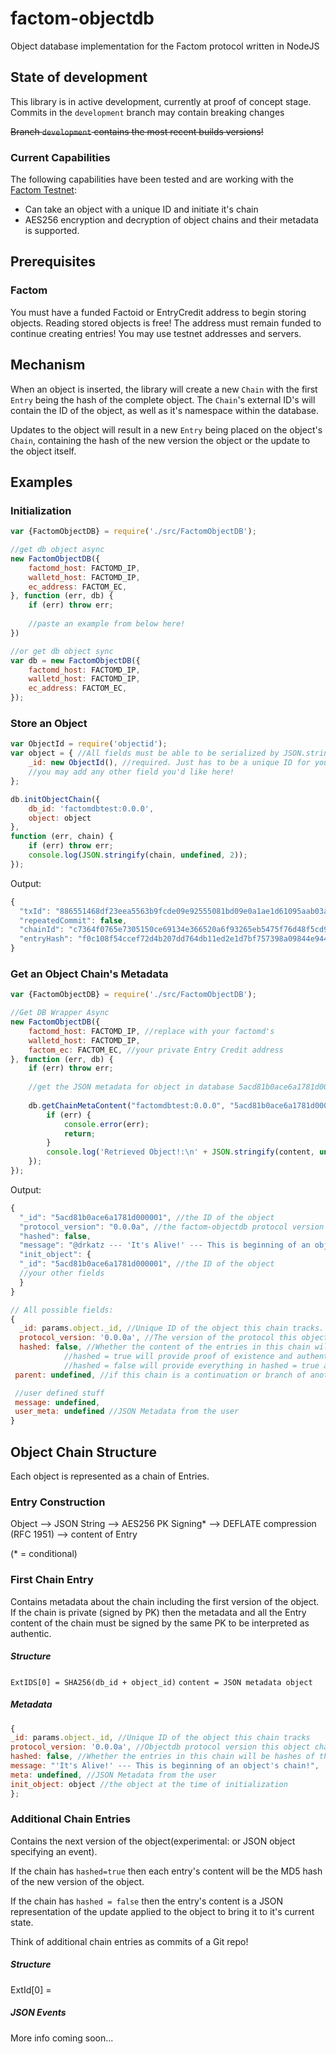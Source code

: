 # factom-objectdb
Object database implementation for the Factom protocol written in NodeJS

## State of development

This library is in active development, currently at proof of concept stage. Commits in the `development` branch may contain breaking changes

~~Branch `development` contains the most recent builds versions!~~

### Current Capabilities

The following capabilities have been tested and are working with the [Factom Testnet](/):

- Can take an object with a unique ID and initiate it's chain
- AES256 encryption and decryption of object chains and their metadata is supported.

## Prerequisites

### Factom

You must have a funded Factoid or EntryCredit address to begin storing objects. Reading stored objects is free! The address must remain funded to continue creating entries! You may use testnet addresses and servers.

## Mechanism

When an object is inserted, the library will create a new `Chain` with the first `Entry` being the hash of the complete object. The `Chain`'s external ID's will contain the ID of the object, as well as it's namespace within the database.

Updates to the object will result in a new `Entry` being placed on the object's `Chain`, containing the hash of the new version the object or the update to the object itself.

## Examples

### Initialization

```javascript
var {FactomObjectDB} = require('./src/FactomObjectDB');

//get db object async
new FactomObjectDB({
    factomd_host: FACTOMD_IP,
    walletd_host: FACTOMD_IP,
    ec_address: FACTOM_EC,
}, function (err, db) {
    if (err) throw err;
    
    //paste an example from below here!
})

//or get db object sync
var db = new FactomObjectDB({
    factomd_host: FACTOMD_IP,
    walletd_host: FACTOMD_IP,
    ec_address: FACTOM_EC,
});
```



### Store an Object

```javascript
var ObjectId = require('objectid');
var object = { //All fields must be able to be serialized by JSON.stringify!
	_id: new ObjectId(), //required. Just has to be a unique ID for your object
	//you may add any other field you'd like here!
};

db.initObjectChain({
    db_id: 'factomdbtest:0.0.0',
    object: object
},
function (err, chain) {
    if (err) throw err;
    console.log(JSON.stringify(chain, undefined, 2));
});
```

Output:

```javascript
{
  "txId": "886551468df23eea5563b9fcde09e92555081bd09e0a1ae1d61095aab03ad4b7",
  "repeatedCommit": false,
  "chainId": "c7364f0765e7305150ce69134e366520a6f93265eb5475f76d48f5cd9e921440",
  "entryHash": "f0c108f54ccef72d4b207dd764db11ed2e1d7bf757398a09844e944d9b0e9d24"
}
```



### Get an Object Chain's Metadata

```javascript
var {FactomObjectDB} = require('./src/FactomObjectDB');

//Get DB Wrapper Async
new FactomObjectDB({
    factomd_host: FACTOMD_IP, //replace with your factomd's
    walletd_host: FACTOMD_IP,
    factom_ec: FACTOM_EC, //your private Entry Credit address
}, function (err, db) {
    if (err) throw err;
    
    //get the JSON metadata for object in database 5acd81b0ace6a1781d000001 from database 'factomdbtest:0.0.0' (the first entry in the object's chain)
    
    db.getChainMetaContent("factomdbtest:0.0.0", "5acd81b0ace6a1781d000001", function (err, content) {
        if (err) {
            console.error(err);
            return;
        }
        console.log('Retrieved Object!:\n' + JSON.stringify(content, undefined, 2));
    });
});
```

Output:

```javascript
{
  "_id": "5acd81b0ace6a1781d000001", //the ID of the object
  "protocol_version": "0.0.0a", //the factom-objectdb protocol version
  "hashed": false, 
  "message": "@drkatz --- 'It's Alive!' --- This is beginning of an object's chain!697ede"
  "init_object": {
  "_id": "5acd81b0ace6a1781d000001", //the ID of the object
  //your other fields
  }
}

// All possible fields:
{
  _id: params.object._id, //Unique ID of the object this chain tracks. Also acts as timestamp if ObjectID. Regex for this?
  protocol_version: '0.0.0a', //The version of the protocol this object chain was initialized with. Set by this library
  hashed: false, //Whether the content of the entries in this chain will be hashes of objects/changes or not.
            //hashed = true will provide proof of existence and authenticity
            //hashed = false will provide everything in hashed = true and allow point in time reconstructions/backups of complete objects
 parent: undefined, //if this chain is a continuation or branch of another, specify that chain's ID

 //user defined stuff
 message: undefined,
 user_meta: undefined //JSON Metadata from the user
}

```



## Object Chain Structure

Each object is represented as a chain of Entries.

### Entry Construction

Object --> JSON String --> AES256 PK Signing* --> DEFLATE compression (RFC 1951) --> content of Entry

 (* = conditional)

### First Chain Entry

 Contains metadata about the chain including the first version of the object. If the chain is private (signed by PK) then the metadata and all the Entry content of the chain must be signed by the same PK to be interpreted as authentic.
##### Structure

`ExtIDS[0] = SHA256(db_id + object_id)`
`content = JSON metadata object`

##### Metadata

```javascript
{
_id: params.object._id, //Unique ID of the object this chain tracks
protocol_version: '0.0.0a', //Objectdb protocol version this object chain was initialized with
hashed: false, //Whether the entries in this chain will be hashes of the complete object or updates.
message: "'It's Alive!' --- This is beginning of an object's chain!",
meta: undefined, //JSON Metadata from the user
init_object: object //the object at the time of initialization
};
```

### Additional Chain Entries

Contains the next version of the object(experimental: or JSON object specifying an event).

If the chain has `hashed=true` then each entry's content will be the MD5 hash of the new version of the object.

If the chain has `hashed = false` then the entry's content is a JSON representation of the update applied to the object to bring it to it's current state.

Think of additional chain entries as commits of a Git repo!

##### Structure

ExtId[0] = 

##### JSON Events

More info coming soon...

​    